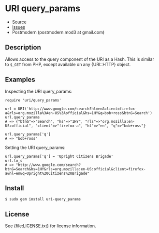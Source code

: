 # URI query_params

* [Source](http://github.com/postmodern/uri-query_params/)
* [Issues](http://github.com/postmodern/uri-query_params/issues/)
* Postmodern (postmodern.mod3 at gmail.com)

## Description

Allows access to the query component of the URI as a Hash. This is similar
to `$_GET` from PHP, except available on any {URI::HTTP} object.

## Examples

Inspecting the URI query_params:

    require 'uri/query_params'
    
    url = URI('http://www.google.com/search?hl=en&client=firefox-a&rls=org.mozilla%3Aen-US%3Aofficial&hs=1HY&q=bob+ross&btnG=Search')
    url.query_params
    # => {"btnG"=>"Search", "hs"=>"1HY", "rls"=>"org.mozilla:en-US:official", "client"=>"firefox-a", "hl"=>"en", "q"=>"bob+ross"}

    url.query_params['q']
    # => "bob+ross"

Setting the URI query_params:

    url.query_params['q'] = 'Upright Citizens Brigade'
    url.to_s
    # => "http://www.google.com/search?btnG=Search&hs=1HY&rls=org.mozilla:en-US:official&client=firefox-a&hl=en&q=Upright%20Citizens%20Brigade"

## Install

    $ sudo gem install uri-query_params

## License

See {file:LICENSE.txt} for license information.

